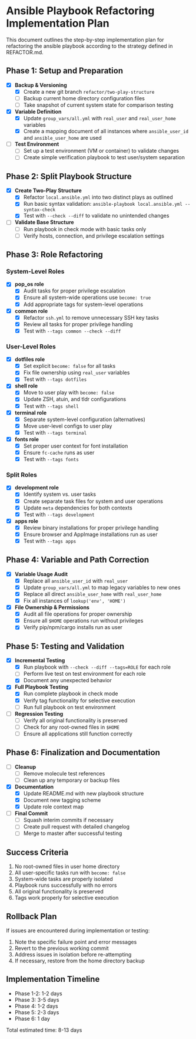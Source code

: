 # Ansible Playbook Refactoring Implementation Plan

This document outlines the step-by-step implementation plan for refactoring the ansible playbook according to the strategy defined in REFACTOR.md.

## Phase 1: Setup and Preparation

- [x] **Backup & Versioning**
  - [x] Create a new git branch `refactor/two-play-structure`
  - [ ] Backup current home directory configuration files
  - [ ] Take snapshot of current system state for comparison testing

- [x] **Variable Definition**
  - [x] Update `group_vars/all.yml` with `real_user` and `real_user_home` variables
  - [x] Create a mapping document of all instances where `ansible_user_id` and `ansible_user_home` are used

- [ ] **Test Environment**
  - [ ] Set up a test environment (VM or container) to validate changes
  - [ ] Create simple verification playbook to test user/system separation

## Phase 2: Split Playbook Structure

- [x] **Create Two-Play Structure**
  - [x] Refactor `local.ansible.yml` into two distinct plays as outlined
  - [x] Run basic syntax validation: `ansible-playbook local.ansible.yml --syntax-check`
  - [x] Test with `--check --diff` to validate no unintended changes

- [ ] **Validate Base Structure**
  - [ ] Run playbook in check mode with basic tasks only
  - [ ] Verify hosts, connection, and privilege escalation settings

## Phase 3: Role Refactoring

### System-Level Roles

- [x] **pop_os role**
  - [x] Audit tasks for proper privilege escalation
  - [x] Ensure all system-wide operations use `become: true`
  - [x] Add appropriate tags for system-level operations

- [x] **common role**
  - [x] Refactor `ssh.yml` to remove unnecessary SSH key tasks
  - [x] Review all tasks for proper privilege handling
  - [x] Test with `--tags common --check --diff`

### User-Level Roles

- [x] **dotfiles role**
  - [x] Set explicit `become: false` for all tasks
  - [x] Fix file ownership using `real_user` variables
  - [x] Test with `--tags dotfiles`

- [x] **shell role**
  - [x] Move to user play with `become: false`
  - [x] Update ZSH, atuin, and tldr configurations
  - [x] Test with `--tags shell`

- [x] **terminal role**
  - [x] Separate system-level configuration (alternatives)
  - [x] Move user-level configs to user play
  - [x] Test with `--tags terminal`

- [x] **fonts role**
  - [x] Set proper user context for font installation
  - [x] Ensure `fc-cache` runs as user
  - [x] Test with `--tags fonts`

### Split Roles

- [x] **development role**
  - [x] Identify system vs. user tasks
  - [x] Create separate task files for system and user operations
  - [x] Update `meta` dependencies for both contexts
  - [x] Test with `--tags development`

- [x] **apps role**
  - [x] Review binary installations for proper privilege handling
  - [x] Ensure browser and AppImage installations run as user
  - [x] Test with `--tags apps`

## Phase 4: Variable and Path Correction

- [x] **Variable Usage Audit**
  - [x] Replace all `ansible_user_id` with `real_user`
  - [x] Update `group_vars/all.yml` to map legacy variables to new ones
  - [x] Replace all direct `ansible_user_home` with `real_user_home`
  - [x] Fix all instances of `lookup('env', 'HOME')`

- [x] **File Ownership & Permissions**
  - [x] Audit all file operations for proper ownership
  - [x] Ensure all `$HOME` operations run without privileges
  - [x] Verify pip/npm/cargo installs run as user

## Phase 5: Testing and Validation

- [x] **Incremental Testing**
  - [x] Run playbook with `--check --diff --tags=ROLE` for each role
  - [ ] Perform live test on test environment for each role
  - [x] Document any unexpected behavior

- [x] **Full Playbook Testing**
  - [x] Run complete playbook in check mode
  - [x] Verify tag functionality for selective execution
  - [ ] Run full playbook on test environment

- [ ] **Regression Testing**
  - [ ] Verify all original functionality is preserved
  - [ ] Check for any root-owned files in `$HOME`
  - [ ] Ensure all applications still function correctly

## Phase 6: Finalization and Documentation

- [ ] **Cleanup**
  - [ ] Remove molecule test references
  - [ ] Clean up any temporary or backup files

- [x] **Documentation**
  - [x] Update README.md with new playbook structure
  - [x] Document new tagging scheme
  - [x] Update role context map

- [ ] **Final Commit**
  - [ ] Squash interim commits if necessary
  - [ ] Create pull request with detailed changelog
  - [ ] Merge to master after successful testing

## Success Criteria

1. No root-owned files in user home directory
2. All user-specific tasks run with `become: false`
3. System-wide tasks are properly isolated
4. Playbook runs successfully with no errors
5. All original functionality is preserved
6. Tags work properly for selective execution

## Rollback Plan

If issues are encountered during implementation or testing:

1. Note the specific failure point and error messages
2. Revert to the previous working commit
3. Address issues in isolation before re-attempting
4. If necessary, restore from the home directory backup

## Implementation Timeline

- Phase 1-2: 1-2 days
- Phase 3: 3-5 days
- Phase 4: 1-2 days
- Phase 5: 2-3 days
- Phase 6: 1 day

Total estimated time: 8-13 days